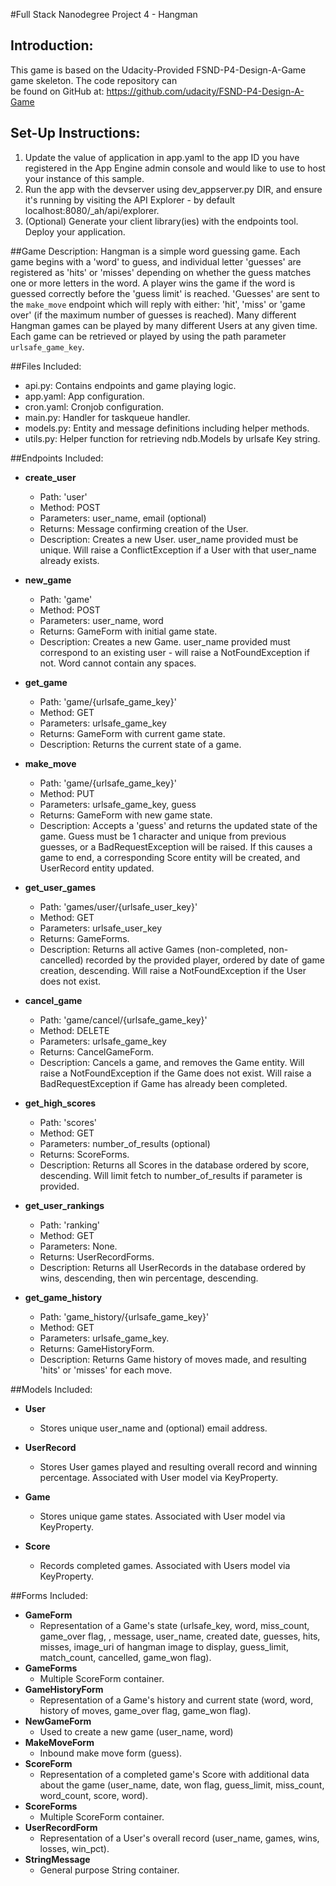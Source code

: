 #Full Stack Nanodegree Project 4 - Hangman

## Introduction:
This game is based on the Udacity-Provided FSND-P4-Design-A-Game game skeleton. The code repository can  
be found on GitHub at: https://github.com/udacity/FSND-P4-Design-A-Game

## Set-Up Instructions:
1.  Update the value of application in app.yaml to the app ID you have registered
 in the App Engine admin console and would like to use to host your instance of this sample.
1.  Run the app with the devserver using dev_appserver.py DIR, and ensure it's
 running by visiting the API Explorer - by default localhost:8080/_ah/api/explorer.
1.  (Optional) Generate your client library(ies) with the endpoints tool.
 Deploy your application. 
 
##Game Description:
Hangman is a simple word guessing game. Each game begins with a 'word' to guess, and individual
letter 'guesses' are registered as 'hits' or 'misses' depending on whether the guess matches one or more
letters in the word.  A player wins the game if the word is guessed correctly before the 'guess limit'
is reached. 'Guesses' are sent to the `make_move` endpoint which will reply
with either: 'hit', 'miss' or 'game over' (if the maximum number of guesses is reached).
Many different Hangman games can be played by many different Users at any
given time. Each game can be retrieved or played by using the path parameter
`urlsafe_game_key`.

##Files Included:
 - api.py: Contains endpoints and game playing logic.
 - app.yaml: App configuration.
 - cron.yaml: Cronjob configuration.
 - main.py: Handler for taskqueue handler.
 - models.py: Entity and message definitions including helper methods.
 - utils.py: Helper function for retrieving ndb.Models by urlsafe Key string.

##Endpoints Included:
 - **create_user**
    - Path: 'user'
    - Method: POST
    - Parameters: user_name, email (optional)
    - Returns: Message confirming creation of the User.
    - Description: Creates a new User. user_name provided must be unique. Will 
    raise a ConflictException if a User with that user_name already exists.
    
 - **new_game**
    - Path: 'game'
    - Method: POST
    - Parameters: user_name, word
    - Returns: GameForm with initial game state.
    - Description: Creates a new Game. user_name provided must correspond to an
    existing user - will raise a NotFoundException if not. Word cannot contain any spaces.
     
 - **get_game**
    - Path: 'game/{urlsafe_game_key}'
    - Method: GET
    - Parameters: urlsafe_game_key
    - Returns: GameForm with current game state.
    - Description: Returns the current state of a game.
    
 - **make_move**
    - Path: 'game/{urlsafe_game_key}'
    - Method: PUT
    - Parameters: urlsafe_game_key, guess
    - Returns: GameForm with new game state.
    - Description: Accepts a 'guess' and returns the updated state of the game. Guess must be 
    1 character and unique from previous guesses, or a BadRequestException will be raised.
    If this causes a game to end, a corresponding Score entity will be created, and UserRecord 
    entity updated.
    
 - **get_user_games**
    - Path: 'games/user/{urlsafe_user_key}'
    - Method: GET
    - Parameters: urlsafe_user_key
    - Returns: GameForms. 
    - Description: Returns all active Games (non-completed, non-cancelled) recorded by the provided player, 
    ordered by date of game creation, descending.
    Will raise a NotFoundException if the User does not exist.
    
 - **cancel_game**
    - Path: 'game/cancel/{urlsafe_game_key}'
    - Method: DELETE
    - Parameters: urlsafe_game_key
    - Returns: CancelGameForm. 
    - Description: Cancels a game, and removes the Game entity. Will raise a NotFoundException if the Game 
    does not exist. Will raise a BadRequestException if Game has already been completed.
      
 - **get_high_scores**
    - Path: 'scores'
    - Method: GET
    - Parameters: number_of_results (optional)
    - Returns: ScoreForms.
    - Description: Returns all Scores in the database ordered by score, descending.  Will limit fetch to 
    number_of_results if parameter is provided.
    
 - **get_user_rankings**
    - Path: 'ranking'
    - Method: GET
    - Parameters: None.
    - Returns: UserRecordForms.
    - Description: Returns all UserRecords in the database ordered by wins, descending, then win 
    percentage, descending.
    
 - **get_game_history**
    - Path: 'game_history/{urlsafe_game_key}'
    - Method: GET
    - Parameters: urlsafe_game_key.
    - Returns: GameHistoryForm.
    - Description: Returns Game history of moves made, and resulting 'hits' or 'misses' for each move.   


##Models Included:
 - **User**
    - Stores unique user_name and (optional) email address.
 
 - **UserRecord**
    - Stores User games played and resulting overall record and winning percentage. Associated
    with User model via KeyProperty.
    
 - **Game**
    - Stores unique game states. Associated with User model via KeyProperty.
    
 - **Score**
    - Records completed games. Associated with Users model via KeyProperty.
    
##Forms Included:
 - **GameForm**
    - Representation of a Game's state (urlsafe_key, word, miss_count, game_over flag,
    , message, user_name, created date, guesses, hits, misses, image_uri of hangman image to display,
    guess_limit, match_count, cancelled, game_won flag).
 - **GameForms**
    - Multiple ScoreForm container.
 - **GameHistoryForm**
    - Representation of a Game's history and current state (word, word, history of moves, game_over flag,
    game_won flag).
 - **NewGameForm**
    - Used to create a new game (user_name, word)
 - **MakeMoveForm**
    - Inbound make move form (guess).
 - **ScoreForm**
    - Representation of a completed game's Score with additional data about the game (user_name, date, won flag,
    guess_limit, miss_count, word_count, score, word).
 - **ScoreForms**
    - Multiple ScoreForm container.
 - **UserRecordForm**
    - Representation of a User's overall record (user_name, games, wins, losses, win_pct).
 - **StringMessage**
    - General purpose String container.